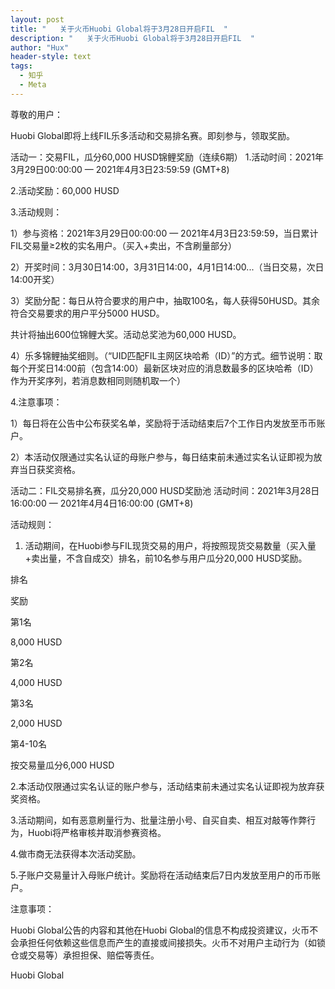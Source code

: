 ```yaml
---
layout: post
title: "   关于火币Huobi Global将于3月28日开启FIL  "
description: "   关于火币Huobi Global将于3月28日开启FIL  "
author: "Hux"
header-style: text
tags:
  - 知乎
  - Meta
---
```

尊敬的用户：

Huobi Global即将上线FIL乐多活动和交易排名赛。即刻参与，领取奖励。

活动一：交易FIL，瓜分60,000 HUSD锦鲤奖励（连续6期）
1.活动时间：2021年3月29日00:00:00 — 2021年4月3日23:59:59 (GMT+8)

2.活动奖励：60,000 HUSD

3.活动规则：

1）参与资格：2021年3月29日00:00:00 — 2021年4月3日23:59:59，当日累计FIL交易量≥2枚的实名用户。（买入+卖出，不含刷量部分）

2）开奖时间：3月30日14:00，3月31日14:00，4月1日14:00...（当日交易，次日14:00开奖）

3）奖励分配：每日从符合要求的用户中，抽取100名，每人获得50HUSD。其余符合交易要求的用户平分5000 HUSD。

共计将抽出600位锦鲤大奖。活动总奖池为60,000 HUSD。

4）乐多锦鲤抽奖细则。（“UID匹配FIL主网区块哈希（ID）”的方式。细节说明：取每个开奖日14:00前（包含14:00）最新区块对应的消息数最多的区块哈希（ID）作为开奖序列，若消息数相同则随机取一个）

4.注意事项：

1）每日将在公告中公布获奖名单，奖励将于活动结束后7个工作日内发放至币币账户。

2）本活动仅限通过实名认证的母账户参与，每日结束前未通过实名认证即视为放弃当日获奖资格。

活动二：FIL交易排名赛，瓜分20,000 HUSD奖励池
活动时间：2021年3月28日16:00:00 — 2021年4月4日16:00:00 (GMT+8)

活动规则：

1. 活动期间，在Huobi参与FIL现货交易的用户，将按照现货交易数量（买入量+卖出量，不含自成交）排名，前10名参与用户瓜分20,000 HUSD奖励。

排名

奖励

第1名

8,000 HUSD

第2名

4,000 HUSD

第3名

2,000 HUSD

第4-10名

按交易量瓜分6,000 HUSD

2.本活动仅限通过实名认证的账户参与，活动结束前未通过实名认证即视为放弃获奖资格。

3.活动期间，如有恶意刷量行为、批量注册小号、自买自卖、相互对敲等作弊行为，Huobi将严格审核并取消参赛资格。

4.做市商无法获得本次活动奖励。

5.子账户交易量计入母账户统计。奖励将在活动结束后7日内发放至用户的币币账户。

注意事项：

Huobi Global公告的内容和其他在Huobi Global的信息不构成投资建议，火币不会承担任何依赖这些信息而产生的直接或间接损失。火币不对用户主动行为（如锁仓或交易等）承担担保、赔偿等责任。

Huobi Global
